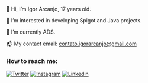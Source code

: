 👋 Hi, I’m Igor Arcanjo, 17 years old.


👀 I’m interested in developing Spigot and Java projects.


🌱 I’m currently ADS.


📬 My contact email: contato.igorarcanjo@gmail.com


### How to reach me:
[![Twitter](https://img.shields.io/badge/Twitter-1DA1F2?style=for-the-badge&logo=twitter&logoColor=white)](https://twitter.com/igoorarcanjo)
[![Instagram](https://img.shields.io/badge/INSTAGRAM-E1306C?style=for-the-badge&logo=instagram&logoColor=white)](https://instagram.com/igoorarcanjo)
[![Linkedin](https://img.shields.io/badge/LINKEDIN-0e76a8?style=for-the-badge&logo=linkedin&logoColor=white)](https://www.linkedin.com/in/igor-arcanjo-50b108202/)
